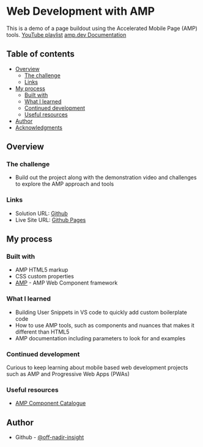 # Web Development with AMP

This is a demo of a page buildout using the Accelerated Mobile Page (AMP) tools. [YouTube playlist](https://youtube.com/playlist?list=PLXTOW_XMsIDS45GB-eBV5s_M9EGIXMjI_)
[amp.dev Documentation](https://amp.dev/documentation/courses/?format=websites&level=beginner)

## Table of contents

- [Overview](#overview)
  - [The challenge](#the-challenge)
  - [Links](#links)
- [My process](#my-process)
  - [Built with](#built-with)
  - [What I learned](#what-i-learned)
  - [Continued development](#continued-development)
  - [Useful resources](#useful-resources)
- [Author](#author)
- [Acknowledgments](#acknowledgments)

## Overview

### The challenge

- Build out the project along with the demonstration video and challenges to explore the AMP approach and tools

### Links

- Solution URL: [Github](https://github.com/off-nadir-insight/amp-first-site)
- Live Site URL: [Github Pages](https://off-nadir-insight.github.io/amp-first-site/)

## My process

### Built with

- AMP HTML5 markup
- CSS custom properties
- [AMP](https://amp.dev/documentation/) - AMP Web Component framework

### What I learned

- Building User Snippets in VS code to quickly add custom boilerplate code
- How to use AMP tools, such as components and nuances that makes it different than HTML5
- AMP documentation including parameters to look for and examples

### Continued development

Curious to keep learning about mobile based web development projects such as AMP and Progressive Web Apps (PWAs)

### Useful resources

- [AMP Component Catalogue](https://amp.dev/documentation/components/?format=websites)

## Author

- Github - [@off-nadir-insight](https://github.com/off-nadir-insight)
